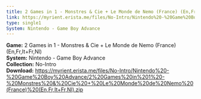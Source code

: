 ```yaml
---
title: 2 Games in 1 - Monstres & Cie + Le Monde de Nemo (France) (En,Fr,It+Fr,Nl)
link: https://myrient.erista.me/files/No-Intro/Nintendo%20-%20Game%20Boy%20Advance/2%20Games%20in%201%20-%20Monstres%20&%20Cie%20+%20Le%20Monde%20de%20Nemo%20(France)%20(En,Fr,It+Fr,Nl).zip
type: single1
System: Nintendo - Game Boy Advance
---
```

<b>Game:</b> 2 Games in 1 - Monstres & Cie + Le Monde de Nemo (France) (En,Fr,It+Fr,Nl)<br>
<b>System:</b> Nintendo - Game Boy Advance<br>
<b>Collection:</b> No-Intro<br>
<b>Download:</b> https://myrient.erista.me/files/No-Intro/Nintendo%20-%20Game%20Boy%20Advance/2%20Games%20in%201%20-%20Monstres%20&%20Cie%20+%20Le%20Monde%20de%20Nemo%20(France)%20(En,Fr,It+Fr,Nl).zip